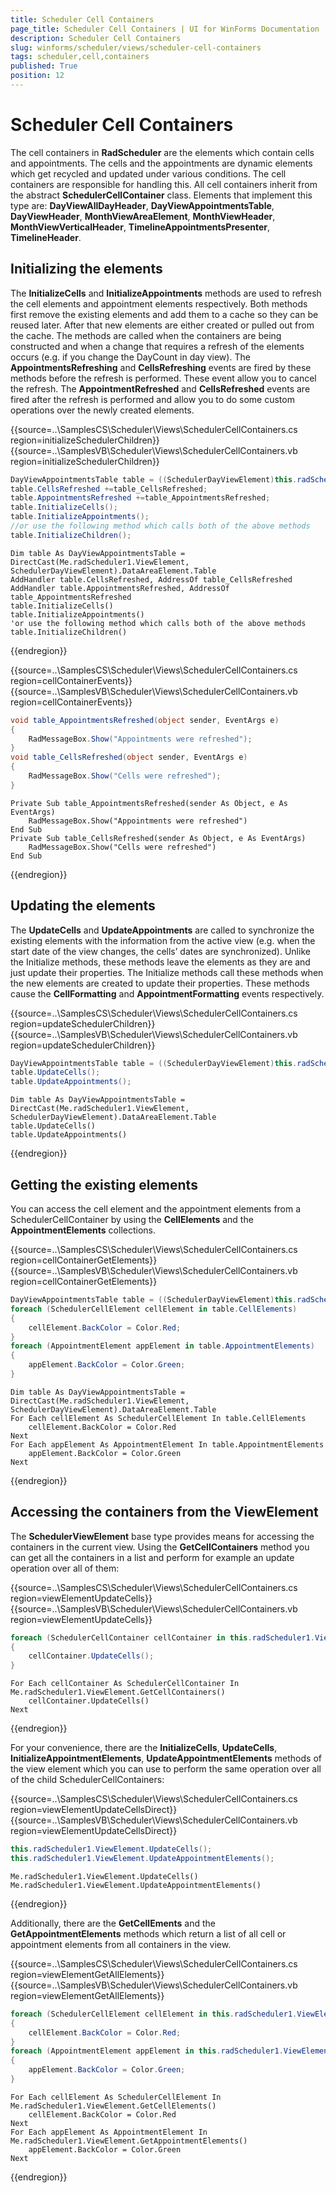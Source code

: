 ```yaml
---
title: Scheduler Cell Containers
page_title: Scheduler Cell Containers | UI for WinForms Documentation
description: Scheduler Cell Containers
slug: winforms/scheduler/views/scheduler-cell-containers
tags: scheduler,cell,containers
published: True
position: 12
---
```


# Scheduler Cell Containers

The cell containers in __RadScheduler__ are the elements which contain cells and appointments. The cells and the appointments are dynamic elements which get recycled and updated under various conditions. The cell containers are responsible for handling this. All cell containers inherit from the abstract __SchedulerCellContainer__ class. Elements that implement this type are: __DayViewAllDayHeader__, __DayViewAppointmentsTable__, __DayViewHeader__, __MonthViewAreaElement__, __MonthViewHeader__, __MonthViewVerticalHeader__, __TimelineAppointmentsPresenter__, __TimelineHeader__.

## Initializing the elements

The __InitializeCells__ and __InitializeAppointments__ methods are used to refresh the cell elements and appointment elements respectively. Both methods first remove the existing elements and add them to a cache so they can be reused later. After that new elements are either created or pulled out from the cache. The methods are called when the containers are being constructed and when a change that requires a refresh of the elements occurs (e.g. if you change the DayCount in day view). The __AppointmentsRefreshing__ and __CellsRefreshing__ events are fired by these methods before the refresh is performed. These event allow you to cancel the refresh. The __AppointmentRefreshed__ and __CellsRefreshed__ events are fired after the refresh is performed and allow you to do some custom operations over the newly created elements.

{{source=..\SamplesCS\Scheduler\Views\SchedulerCellContainers.cs region=initializeSchedulerChildren}} 
{{source=..\SamplesVB\Scheduler\Views\SchedulerCellContainers.vb region=initializeSchedulerChildren}} 

````C#
DayViewAppointmentsTable table = ((SchedulerDayViewElement)this.radScheduler1.ViewElement).DataAreaElement.Table;
table.CellsRefreshed +=table_CellsRefreshed;
table.AppointmentsRefreshed +=table_AppointmentsRefreshed;
table.InitializeCells();
table.InitializeAppointments();
//or use the following method which calls both of the above methods
table.InitializeChildren();

````
````VB.NET
Dim table As DayViewAppointmentsTable = DirectCast(Me.radScheduler1.ViewElement, SchedulerDayViewElement).DataAreaElement.Table
AddHandler table.CellsRefreshed, AddressOf table_CellsRefreshed
AddHandler table.AppointmentsRefreshed, AddressOf table_AppointmentsRefreshed
table.InitializeCells()
table.InitializeAppointments()
'or use the following method which calls both of the above methods
table.InitializeChildren()

````

{{endregion}} 

{{source=..\SamplesCS\Scheduler\Views\SchedulerCellContainers.cs region=cellContainerEvents}} 
{{source=..\SamplesVB\Scheduler\Views\SchedulerCellContainers.vb region=cellContainerEvents}} 

````C#
void table_AppointmentsRefreshed(object sender, EventArgs e)
{
    RadMessageBox.Show("Appointments were refreshed");
}
void table_CellsRefreshed(object sender, EventArgs e)
{
    RadMessageBox.Show("Cells were refreshed");
}

````
````VB.NET
Private Sub table_AppointmentsRefreshed(sender As Object, e As EventArgs)
    RadMessageBox.Show("Appointments were refreshed")
End Sub
Private Sub table_CellsRefreshed(sender As Object, e As EventArgs)
    RadMessageBox.Show("Cells were refreshed")
End Sub

````

{{endregion}} 

## Updating the elements

The __UpdateCells__ and __UpdateAppointments__ are called to synchronize the existing elements with the information from the active view (e.g. when the start date of the view changes, the cells’ dates are synchronized). Unlike the Initialize methods, these methods leave the elements as they are and just update their properties. The Initialize methods call these methods when the new elements are created to update their properties. These methods cause the __CellFormatting__ and __AppointmentFormatting__ events respectively.


{{source=..\SamplesCS\Scheduler\Views\SchedulerCellContainers.cs region=updateSchedulerChildren}} 
{{source=..\SamplesVB\Scheduler\Views\SchedulerCellContainers.vb region=updateSchedulerChildren}} 

````C#
DayViewAppointmentsTable table = ((SchedulerDayViewElement)this.radScheduler1.ViewElement).DataAreaElement.Table;
table.UpdateCells();
table.UpdateAppointments();

````
````VB.NET
Dim table As DayViewAppointmentsTable = DirectCast(Me.radScheduler1.ViewElement, SchedulerDayViewElement).DataAreaElement.Table
table.UpdateCells()
table.UpdateAppointments()

````

{{endregion}} 

## Getting the existing elements

You can access the cell element and the appointment elements from a SchedulerCellContainer by using the __CellElements__ and the __AppointmentElements__ collections.

{{source=..\SamplesCS\Scheduler\Views\SchedulerCellContainers.cs region=cellContainerGetElements}} 
{{source=..\SamplesVB\Scheduler\Views\SchedulerCellContainers.vb region=cellContainerGetElements}} 

````C#
DayViewAppointmentsTable table = ((SchedulerDayViewElement)this.radScheduler1.ViewElement).DataAreaElement.Table;
foreach (SchedulerCellElement cellElement in table.CellElements)
{
    cellElement.BackColor = Color.Red;
}
foreach (AppointmentElement appElement in table.AppointmentElements)
{
    appElement.BackColor = Color.Green;
}

````
````VB.NET
Dim table As DayViewAppointmentsTable = DirectCast(Me.radScheduler1.ViewElement, SchedulerDayViewElement).DataAreaElement.Table
For Each cellElement As SchedulerCellElement In table.CellElements
    cellElement.BackColor = Color.Red
Next
For Each appElement As AppointmentElement In table.AppointmentElements
    appElement.BackColor = Color.Green
Next

````

{{endregion}} 

## Accessing the containers from the ViewElement 

The __SchedulerViewElement__ base type provides means for accessing the containers in the current view. Using the __GetCellContainers__ method you can get all the containers in a list and perform for example an update operation over all of them:

{{source=..\SamplesCS\Scheduler\Views\SchedulerCellContainers.cs region=viewElementUpdateCells}} 
{{source=..\SamplesVB\Scheduler\Views\SchedulerCellContainers.vb region=viewElementUpdateCells}} 

````C#
foreach (SchedulerCellContainer cellContainer in this.radScheduler1.ViewElement.GetCellContainers())
{
    cellContainer.UpdateCells();
}

````
````VB.NET
For Each cellContainer As SchedulerCellContainer In Me.radScheduler1.ViewElement.GetCellContainers()
    cellContainer.UpdateCells()
Next

````

{{endregion}} 

For your convenience, there are the __InitializeCells__, __UpdateCells__,  __InitializeAppointmentElements__, __UpdateAppointmentElements__ methods of the view element which you can use to perform the same operation over all of the child SchedulerCellContainers:

{{source=..\SamplesCS\Scheduler\Views\SchedulerCellContainers.cs region=viewElementUpdateCellsDirect}} 
{{source=..\SamplesVB\Scheduler\Views\SchedulerCellContainers.vb region=viewElementUpdateCellsDirect}} 

````C#
this.radScheduler1.ViewElement.UpdateCells();
this.radScheduler1.ViewElement.UpdateAppointmentElements();

````
````VB.NET
Me.radScheduler1.ViewElement.UpdateCells()
Me.radScheduler1.ViewElement.UpdateAppointmentElements()

````

{{endregion}} 

Additionally, there are the __GetCellEments__ and the __GetAppointmentElements__ methods  which return a list of all cell or appointment elements from all containers in the view.

{{source=..\SamplesCS\Scheduler\Views\SchedulerCellContainers.cs region=viewElementGetAllElements}} 
{{source=..\SamplesVB\Scheduler\Views\SchedulerCellContainers.vb region=viewElementGetAllElements}} 

````C#
foreach (SchedulerCellElement cellElement in this.radScheduler1.ViewElement.GetCellElements())
{
    cellElement.BackColor = Color.Red;
}
foreach (AppointmentElement appElement in this.radScheduler1.ViewElement.GetAppointmentElements())
{
    appElement.BackColor = Color.Green;
}

````
````VB.NET
For Each cellElement As SchedulerCellElement In Me.radScheduler1.ViewElement.GetCellElements()
    cellElement.BackColor = Color.Red
Next
For Each appElement As AppointmentElement In Me.radScheduler1.ViewElement.GetAppointmentElements()
    appElement.BackColor = Color.Green
Next

````

{{endregion}}
